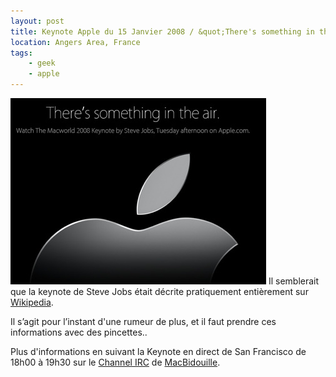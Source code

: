 ```yaml
---
layout: post
title: Keynote Apple du 15 Janvier 2008 / &quot;There's something in the air&quot;
location: Angers Area, France
tags:
    - geek
    - apple
---
```


<img src="/assets/images/blog/Couvertures/Apple-20080114-203611.jpg" alt="" />  
Il semblerait que la keynote de Steve Jobs était décrite pratiquement entièrement sur <a href="http://en.wikipedia.org/wiki/Talk:Macworld_Conference_&_Expo#Leaked_2008_Keynote">Wikipedia</a>.  


Il s’agit pour l’instant d'une rumeur de plus, et il faut prendre ces informations avec des pincettes..  


Plus d'informations en suivant la Keynote en direct de San Francisco de 18h00 à 19h30 sur le <a href="irc://irc.freenode.net#macbidouille" hreflang="fr">Channel IRC</a> de <a href="http://www.macbidouille.com" hreflang="fr">MacBidouille</a>.
